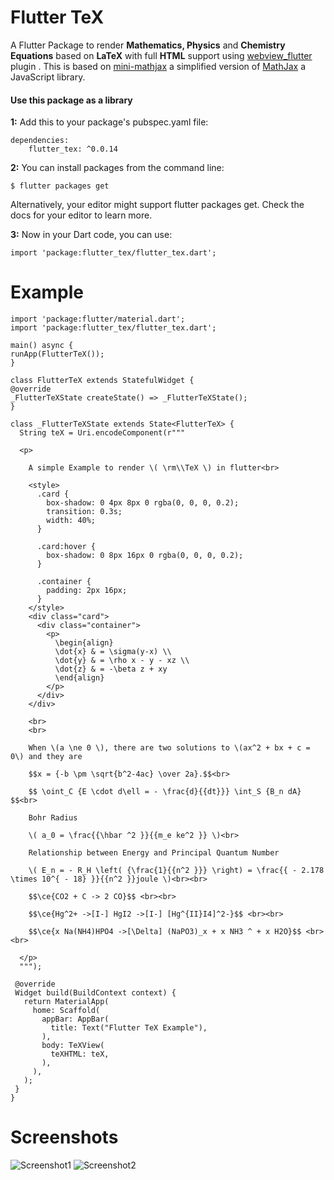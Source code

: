 # Flutter TeX

A Flutter Package to render **Mathematics, Physics** and **Chemistry Equations** based on **LaTeX** with full **HTML** support using [webview_flutter](https://pub.dartlang.org/packages/webview_flutter) plugin . This is based on [mini-mathjax](https://github.com/electricbookworks/mini-mathjax) a simplified version of [MathJax](https://github.com/mathjax/MathJax/) a JavaScript library.



#### Use this package as a library

**1:** Add this to your package's pubspec.yaml file:

    dependencies:
        flutter_tex: ^0.0.14



**2:** You can install packages from the command line:

    $ flutter packages get

Alternatively, your editor might support flutter packages get. Check the docs for your editor to learn more.


**3:** Now in your Dart code, you can use:


    import 'package:flutter_tex/flutter_tex.dart';
    
# Example
 
 ```
 import 'package:flutter/material.dart';
 import 'package:flutter_tex/flutter_tex.dart';
 
 main() async {
 runApp(FlutterTeX());
 }
 
 class FlutterTeX extends StatefulWidget {
 @override
 _FlutterTeXState createState() => _FlutterTeXState();
 }
 
 class _FlutterTeXState extends State<FlutterTeX> {
   String teX = Uri.encodeComponent(r"""
 
   <p>
 
     A simple Example to render \( \rm\\TeX \) in flutter<br>
 
     <style>
       .card {
         box-shadow: 0 4px 8px 0 rgba(0, 0, 0, 0.2);
         transition: 0.3s;
         width: 40%;
       }
 
       .card:hover {
         box-shadow: 0 8px 16px 0 rgba(0, 0, 0, 0.2);
       }
 
       .container {
         padding: 2px 16px;
       }
     </style>
     <div class="card">
       <div class="container">
         <p>
           \begin{align}
           \dot{x} & = \sigma(y-x) \\
           \dot{y} & = \rho x - y - xz \\
           \dot{z} & = -\beta z + xy
           \end{align}
         </p>
       </div>
     </div>

     <br>
     <br>
 
     When \(a \ne 0 \), there are two solutions to \(ax^2 + bx + c = 0\) and they are
 
     $$x = {-b \pm \sqrt{b^2-4ac} \over 2a}.$$<br>
 
     $$ \oint_C {E \cdot d\ell = - \frac{d}{{dt}}} \int_S {B_n dA} $$<br>
 
     Bohr Radius
 
     \( a_0 = \frac{{\hbar ^2 }}{{m_e ke^2 }} \)<br>
 
     Relationship between Energy and Principal Quantum Number
 
     \( E_n = - R_H \left( {\frac{1}{{n^2 }}} \right) = \frac{{ - 2.178 \times 10^{ - 18} }}{{n^2 }}joule \)<br><br>
 
     $$\ce{CO2 + C -> 2 CO}$$ <br><br>
  
     $$\ce{Hg^2+ ->[I-] HgI2 ->[I-] [Hg^{II}I4]^2-}$$ <br><br>
 
     $$\ce{x Na(NH4)HPO4 ->[\Delta] (NaPO3)_x + x NH3 ^ + x H2O}$$ <br><br>

   </p>
   """);
 
  @override
  Widget build(BuildContext context) {
    return MaterialApp(
      home: Scaffold(
        appBar: AppBar(
          title: Text("Flutter TeX Example"),
        ),
        body: TeXView(
          teXHTML: teX,
        ),
      ),
    );
  }
}
 
 ```

# Screenshots

![Screenshot1](https://github.com/shahzadakram67/flutter_tex/blob/master/screenshots/Screenshot_1.png)
![Screenshot2](https://github.com/shahzadakram67/flutter_tex/blob/master/screenshots/Screenshot_2.png)

